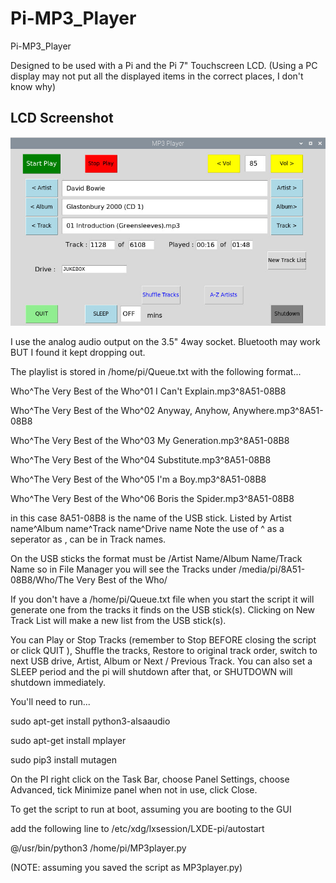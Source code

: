 # Pi-MP3_Player
Pi-MP3_Player

Designed to be used with a Pi and the Pi 7" Touchscreen LCD.
(Using a PC display may not put all the displayed items in the correct places, I don't know why)

## LCD Screenshot

![screenshot](pi_lcd.jpg)

I use the analog audio output on the 3.5" 4way socket. Bluetooth may work BUT I found it kept dropping out.

The playlist is stored in /home/pi/Queue.txt with the following format...

Who^The Very Best of the Who^01 I Can't Explain.mp3^8A51-08B8

Who^The Very Best of the Who^02 Anyway, Anyhow, Anywhere.mp3^8A51-08B8

Who^The Very Best of the Who^03 My Generation.mp3^8A51-08B8

Who^The Very Best of the Who^04 Substitute.mp3^8A51-08B8

Who^The Very Best of the Who^05 I'm a Boy.mp3^8A51-08B8

Who^The Very Best of the Who^06 Boris the Spider.mp3^8A51-08B8


in this case 8A51-08B8 is the name of the USB stick. Listed by Artist name^Album name^Track name^Drive name Note the use of ^ as a seperator as , can be in Track names.

On the USB sticks the format must be /Artist Name/Album Name/Track Name 
so in File Manager you will see the Tracks under
/media/pi/8A51-08B8/Who/The Very Best of the Who/

If you don't have a /home/pi/Queue.txt file when you start the script it will generate one from the tracks it finds on the USB stick(s).
Clicking on New Track List will make a new list from the USB stick(s).

You can Play or Stop Tracks (remember to Stop BEFORE closing the script or click QUIT ), Shuffle the tracks, Restore to original track order, switch to next USB drive, Artist, Album or Next / Previous Track. You can also set a SLEEP period and the pi will shutdown after that, or SHUTDOWN will shutdown immediately.

You'll need to run...

sudo apt-get install python3-alsaaudio

sudo apt-get install mplayer

sudo pip3 install mutagen

On the PI right click on the Task Bar, choose Panel Settings, choose Advanced, tick Minimize panel when not in use, click Close.

To get the script to run at boot, assuming you are booting to the GUI

add the following line to /etc/xdg/lxsession/LXDE-pi/autostart

@/usr/bin/python3 /home/pi/MP3player.py 

(NOTE: assuming you saved the script as MP3player.py)
